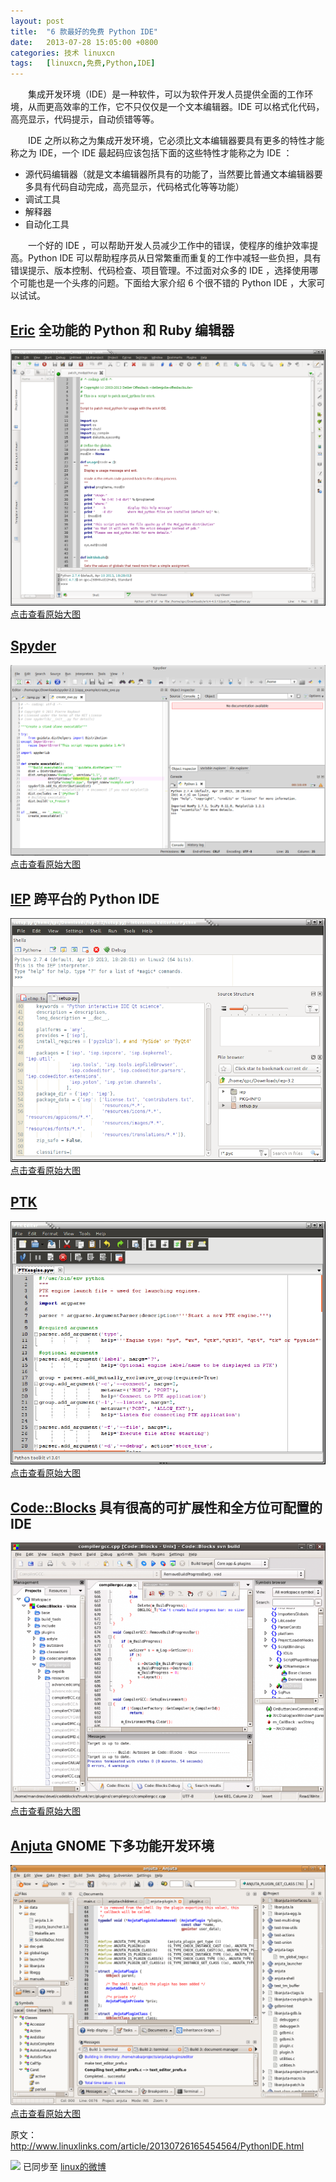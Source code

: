 ```yaml
---
layout: post
title:	"6 款最好的免费 Python IDE"
date:	2013-07-28 15:05:00 +0800 
categories:	技术 linuxcn 
tags:	[linuxcn,免费,Python,IDE]
---
```



　　集成开发环境（IDE）是一种软件，可以为软件开发人员提供全面的工作环境，从而更高效率的工作，它不只仅仅是一个文本编辑器。IDE 可以格式化代码，高亮显示，代码提示，自动侦错等等。


　　IDE 之所以称之为集成开发环境，它必须比文本编辑器要具有更多的特性才能称之为 IDE，一个 IDE 最起码应该包括下面的这些特性才能称之为 IDE ：


* 源代码编辑器（就是文本编辑器所具有的功能了，当然要比普通文本编辑器要多具有代码自动完成，高亮显示，代码格式化等等功能）
* 调试工具
* 解释器
* 自动化工具


　　一个好的 IDE ，可以帮助开发人员减少工作中的错误，使程序的维护效率提高。Python IDE 可以帮助程序员从日常繁重而重复的工作中减轻一些负担，具有错误提示、版本控制、代码检查、项目管理。不过面对众多的 IDE ，选择使用哪个可能也是一个头疼的问题。下面给大家介绍 6 个很不错的 Python IDE ，大家可以试试。


**[Eric](http://eric-ide.python-projects.org/) 全功能的 Python 和 Ruby 编辑器**
-----------------------------------------------------------------------


[![](/Asserts/Images/album/201307/28/124946lmlyuqdylb8yt5qt.png)  
点击查看原始大图](https://img.linux.net.cn/Asserts/Images/album/201307/28/124946lmlyuqdylb8yt5qt.png)


**[Spyder](http://code.google.com/p/spyderlib/)**
-------------------------------------------------


[![](/Asserts/Images/album/201307/28/125109rfmjhrbamm6rz2fo.png)  
点击查看原始大图](https://img.linux.net.cn/Asserts/Images/album/201307/28/125109rfmjhrbamm6rz2fo.png)


**[IEP](http://www.iep-project.org/) 跨平台的 Python IDE**
------------------------------------------------------


[![](/Asserts/Images/album/201307/28/125232qn5vd42oxdnpvpdn.png)  
点击查看原始大图](https://img.linux.net.cn/Asserts/Images/album/201307/28/125232qn5vd42oxdnpvpdn.png)


**[PTK](http://pythontoolkit.sourceforge.net/)**
------------------------------------------------


[![](/Asserts/Images/album/201307/28/125325622hglx29gndqnl2.png)  
点击查看原始大图](https://img.linux.net.cn/Asserts/Images/album/201307/28/125325622hglx29gndqnl2.png)


**[Code::Blocks](http://www.codeblocks.org/) 具有很高的可扩展性和全方位可配置的 IDE**
--------------------------------------------------------------------


[![](/Asserts/Images/album/201307/28/125439hfl0jjfgnk9e1111.png)  
点击查看原始大图](https://img.linux.net.cn/Asserts/Images/album/201307/28/125439hfl0jjfgnk9e1111.png)


**[Anjuta](http://www.anjuta.org/) GNOME 下多功能开发环境**
---------------------------------------------------


[![](/Asserts/Images/album/201307/28/125523v9ivlfpg44vizv1g.png)  
点击查看原始大图](https://img.linux.net.cn/Asserts/Images/album/201307/28/125523v9ivlfpg44vizv1g.png)


原文：<http://www.linuxlinks.com/article/20130726165454564/PythonIDE.html>


![](https://img.linux.net.cn/xwb/images/bgimg/icon_logo.png) 已同步至 [linux的微博](http://weibo.com/1772191555)
